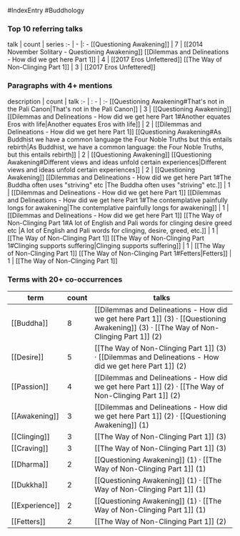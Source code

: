 #IndexEntry #Buddhology

### Top 10 referring talks
talk | count | series
:- | - |: -
[[Questioning Awakening]] | 7 | [[2014 November Solitary - Questioning Awakening]]
[[Dilemmas and Delineations - How did we get here Part 1]] | 4 | [[2017 Eros Unfettered]]
[[The Way of Non-Clinging Part 1]] | 3 | [[2017 Eros Unfettered]]

### Paragraphs with 4+ mentions
description | count | talk
:- | : - | :-
[[Questioning Awakening#That's not in the Pali Canon\|That's not in the Pali Canon]] | 3 | [[Questioning Awakening]]
[[Dilemmas and Delineations - How did we get here Part 1#Another equates Eros with life\|Another equates Eros with life]] | 2 | [[Dilemmas and Delineations - How did we get here Part 1]]
[[Questioning Awakening#As Buddhist we have a common language the Four Noble Truths but this entails rebirth\|As Buddhist, we have a common language: the Four Noble Truths, but this entails rebirth]] | 2 | [[Questioning Awakening]]
[[Questioning Awakening#Different views and ideas unfold certain experiences\|Different views and ideas unfold certain experiences]] | 2 | [[Questioning Awakening]]
[[Dilemmas and Delineations - How did we get here Part 1#The Buddha often uses "striving" etc \|The Buddha often uses "striving" etc.]] | 1 | [[Dilemmas and Delineations - How did we get here Part 1]]
[[Dilemmas and Delineations - How did we get here Part 1#The contemplative painfully longs for awakening\|The contemplative painfully longs for awakening]] | 1 | [[Dilemmas and Delineations - How did we get here Part 1]]
[[The Way of Non-Clinging Part 1#A lot of English and Pali words for clinging desire greed etc \|A lot of English and Pali words for clinging, desire, greed, etc.]] | 1 | [[The Way of Non-Clinging Part 1]]
[[The Way of Non-Clinging Part 1#Clinging supports suffering\|Clinging supports suffering]] | 1 | [[The Way of Non-Clinging Part 1]]
[[The Way of Non-Clinging Part 1#Fetters\|Fetters]] | 1 | [[The Way of Non-Clinging Part 1]]

### Terms with 20+ co-occurrences
term | count | talks
-|-|-
[[Buddha]] | 8 | <span class="counts">[[Dilemmas and Delineations - How did we get here Part 1]] (3) · [[Questioning Awakening]] (3) · [[The Way of Non-Clinging Part 1]] (2)</span> 
[[Desire]] | 5 | <span class="counts">[[The Way of Non-Clinging Part 1]] (3) · [[Dilemmas and Delineations - How did we get here Part 1]] (2)</span> 
[[Passion]] | 4 | <span class="counts">[[Dilemmas and Delineations - How did we get here Part 1]] (2) · [[The Way of Non-Clinging Part 1]] (2)</span> 
[[Awakening]] | 3 | <span class="counts">[[Dilemmas and Delineations - How did we get here Part 1]] (2) · [[Questioning Awakening]] (1)</span> 
[[Clinging]] | 3 | <span class="counts">[[The Way of Non-Clinging Part 1]] (3)</span> 
[[Craving]] | 3 | <span class="counts">[[The Way of Non-Clinging Part 1]] (3)</span> 
[[Dharma]] | 2 | <span class="counts">[[Questioning Awakening]] (1) · [[The Way of Non-Clinging Part 1]] (1)</span> 
[[Dukkha]] | 2 | <span class="counts">[[Questioning Awakening]] (1) · [[The Way of Non-Clinging Part 1]] (1)</span> 
[[Experience]] | 2 | <span class="counts">[[Questioning Awakening]] (1) · [[The Way of Non-Clinging Part 1]] (1)</span> 
[[Fetters]] | 2 | <span class="counts">[[The Way of Non-Clinging Part 1]] (2)</span> 

